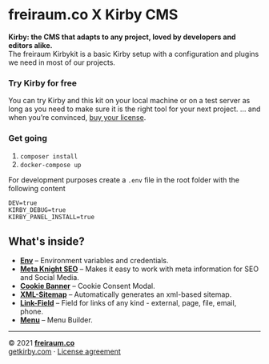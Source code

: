 # freiraum.co X Kirby CMS

**Kirby: the CMS that adapts to any project, loved by developers and editors alike.**  
The freiraum Kirbykit is a basic Kirby setup with a configuration and plugins we need in most of our projects.

### Try Kirby for free  
You can try Kirby and this kit on your local machine or on a test server as long as you need to make sure it is the right tool for your next project. … and when you’re convinced, [buy your license](https://getkirby.com/buy).

### Get going
1. `composer install`
2. `docker-compose up`

For development purposes create a `.env` file in the root folder with the following content
```
DEV=true
KIRBY_DEBUG=true
KIRBY_PANEL_INSTALL=true
```

## What's inside?
- **[Env](https://github.com/beebmx/kirby-env)** – Environment variables and credentials.
- **[Meta Knight SEO](https://github.com/diesdasdigital/kirby-meta-knight)** – Makes it easy to work with meta information for SEO and Social Media.
- **[Cookie Banner](https://github.com/michnhokn/kirby3-cookie-banner)** – Cookie Consent Modal.
- **[XML-Sitemap](https://github.com/omz13/kirby3-xmlsitemap)** – Automatically generates an xml-based sitemap.
- **[Link-Field](https://github.com/OblikStudio/kirby-link-field)** – Field for links of any kind - external, page, file, email, phone.
- **[Menu](https://github.com/bvdputte/kirby-menu)** – Menu Builder.



---

© 2021 **[freiraum.co](https://www.freiraum.co)**  
[getkirby.com](https://getkirby.com) · [License agreement](https://getkirby.com/license)
